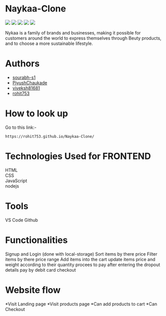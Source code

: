 # Naykaa-Clone

<img src="https://ibb.co/pzFyZCL"></img>
<img src="https://ibb.co/BgnWr80"></img>
<img src="https://ibb.co/KKmhTcd"></img>
<img src="https://ibb.co/ZztvX3C"></img>
<img src="https://ibb.co/t38wd9K"></img>

Nykaa is a family of brands and businesses, making it possible for customers around the world to express themselves through Beuty products, and to choose a more sustainable lifestyle.

# Authors
- [sourabh-s1](https://github.com/sourabh-s1)
- [PiyushChaukade](https://github.com/PiyushChaukade)
- [viveksh81681](https://github.com/viveksh81681)
- [rohit753](https://github.com/rohit753)

# How to look up

Go to this link:-

```
https://rohit753.github.io/Naykaa-Clone/
```

# Technologies Used for FRONTEND
HTML <br/>
CSS <br/>
JavaScript <br/>
nodejs <br/>


# Tools
VS Code
Github

# Functionalities
Signup and Login (done with local-storage)
Sort items by there price
Filter items by there price range
Add items into the cart
update items price and weight according to their quantity
procees to pay after entering the dropout details
pay by debit card
checkout

# Website flow
*Visit Landing page
*Visit products page
*Can add products to cart
*Can Checkout

